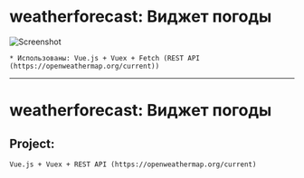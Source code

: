 # weatherforecast: Виджет погоды
![Screenshot](https://sun9-53.userapi.com/c852236/v852236738/1b6410/bEhLUimrEwI.jpg)

```
* Использованы: Vue.js + Vuex + Fetch (REST API (https://openweathermap.org/current))
```
****

# weatherforecast: Виджет погоды

## Project:

```
Vue.js + Vuex + REST API (https://openweathermap.org/current)
```
